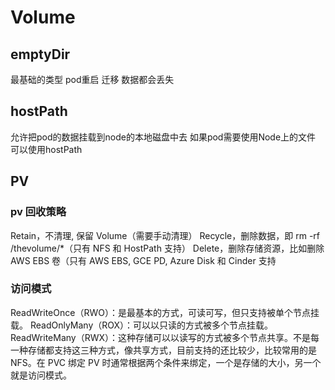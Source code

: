 # Volume

## emptyDir
最基础的类型 pod重启 迁移 数据都会丢失

## hostPath
允许把pod的数据挂载到node的本地磁盘中去 如果pod需要使用Node上的文件 可以使用hostPath


## PV

### pv 回收策略
Retain，不清理, 保留 Volume（需要手动清理）
Recycle，删除数据，即 rm -rf /thevolume/*（只有 NFS 和 HostPath 支持）
Delete，删除存储资源，比如删除 AWS EBS 卷（只有 AWS EBS, GCE PD, Azure Disk 和 Cinder 支持

### 访问模式
ReadWriteOnce（RWO）：是最基本的方式，可读可写，但只支持被单个节点挂载。
ReadOnlyMany（ROX）：可以以只读的方式被多个节点挂载。
ReadWriteMany（RWX）：这种存储可以以读写的方式被多个节点共享。不是每一种存储都支持这三种方式，像共享方式，目前支持的还比较少，比较常用的是 NFS。在 PVC 绑定 PV 时通常根据两个条件来绑定，一个是存储的大小，另一个就是访问模式。

